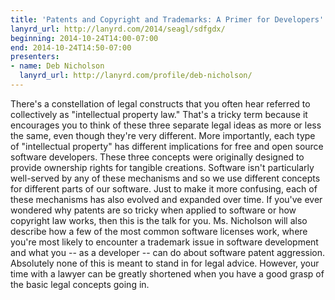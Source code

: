 ```yaml
---
title: 'Patents and Copyright and Trademarks: A Primer for Developers'
lanyrd_url: http://lanyrd.com/2014/seagl/sdfgdx/
beginning: 2014-10-24T14:00-07:00
end: 2014-10-24T14:50-07:00
presenters:
- name: Deb Nicholson
  lanyrd_url: http://lanyrd.com/profile/deb-nicholson/
---
```


There's a constellation of legal constructs that you often hear referred to collectively as "intellectual property law." That's a tricky term because it encourages you to think of these three separate legal ideas as more or less the same, even though they're very different. More importantly, each type of "intellectual property" has different implications for free and open source software developers. These three concepts were originally designed to provide ownership rights for tangible creations. Software isn't particularly well-served by any of these mechanisms and so we use different concepts for different parts of our software. Just to make it more confusing, each of these mechanisms has also evolved and expanded over time. If you've ever wondered why patents are so tricky when applied to software or how copyright law works, then this is the talk for you. Ms. Nicholson will also describe how a few of the most common software licenses work, where you're most likely to encounter a trademark issue in software development and what you -- as a developer -- can do about software patent aggression. Absolutely none of this is meant to stand in for legal advice. However, your time with a lawyer can be greatly shortened when you have a good grasp of the basic legal concepts going in.
